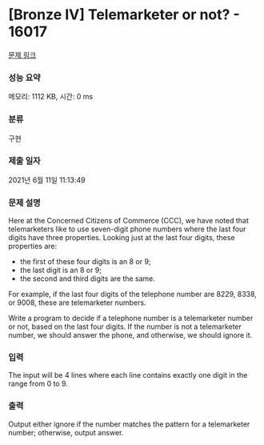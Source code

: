 # [Bronze IV] Telemarketer or not? - 16017 

[문제 링크](https://www.acmicpc.net/problem/16017) 

### 성능 요약

메모리: 1112 KB, 시간: 0 ms

### 분류

구현

### 제출 일자

2021년 6월 11일 11:13:49

### 문제 설명

<p>Here at the Concerned Citizens of Commerce (CCC), we have noted that telemarketers like to use seven-digit phone numbers where the last four digits have three properties. Looking just at the last four digits, these properties are:</p>

<ul>
	<li>the first of these four digits is an 8 or 9;</li>
	<li>the last digit is an 8 or 9;</li>
	<li>the second and third digits are the same.</li>
</ul>

<p>For example, if the last four digits of the telephone number are 8229, 8338, or 9008, these are telemarketer numbers.</p>

<p>Write a program to decide if a telephone number is a telemarketer number or not, based on the last four digits. If the number is not a telemarketer number, we should answer the phone, and otherwise, we should ignore it.</p>

### 입력 

 <p>The input will be 4 lines where each line contains exactly one digit in the range from 0 to 9.</p>

### 출력 

 <p>Output either ignore if the number matches the pattern for a telemarketer number; otherwise, output answer.</p>

